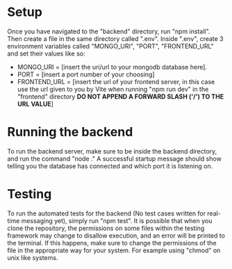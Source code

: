 # Setup
Once you have navigated to the "backend" directory, run "npm install". Then create a file in the same directory called ".env". Inside ".env", create 3 environment variables called "MONGO_URI", "PORT", "FRONTEND_URL" and set their values like so:
-  MONGO_URI = [insert the uri/url to your mongodb database here].
-  PORT = [insert a port number of your choosing]
-  FRONTEND_URL = [insert the url of your frontend server, in this case use the url given to you by Vite when running "npm run dev" in the "frontend" directory **DO NOT APPEND A FORWARD SLASH ('/') TO THE URL VALUE**] 
# Running the backend
To run the backend server, make sure to be inside the backend directory, and run the command "node ." A successful startup message should show telling you the database has connected and which port it is listening on.
# Testing
To run the automated tests for the backend (No test cases written for real-time messaging yet), simply run "npm test". It is possible that when you clone the repository, the permissions on some files within the testing framework may change to disallow execution, and an error will be printed to the terminal. If this happens, make sure to change the permissions of the file in the appropriate way for your system. For example using "chmod" on unix like systems.
